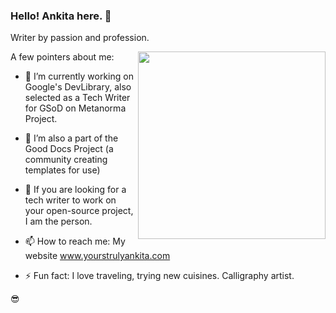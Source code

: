 ### Hello! Ankita here.  👋
Writer by passion and profession. 

<img src="https://raw.githubusercontent.com/techtrailhead/techtrailhead/master/.png" align="right" width="300px"></img>

A few pointers about me:
- 🔭 I’m currently working on Google's DevLibrary, also selected as a Tech Writer for GSoD on Metanorma Project.
- 👯 I’m also a part of the Good Docs Project (a community creating templates for use)
- 🤔 If you are looking for a tech writer to work on your open-source project, I am the person.

- 📫 How to reach me: My website www.yourstrulyankita.com
- ⚡ Fun fact: I love traveling, trying new cuisines. Calligraphy artist. 

😎

